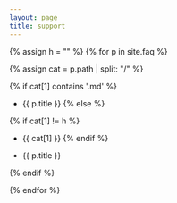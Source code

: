 ```yaml
---
layout: page
title: support
---
```

{% assign h = "" %}
{% for p in site.faq %}

{% assign cat = p.path | split: "/" %}

{% if cat[1] contains '.md' %}
* {{ p.title }}
{% else %}

{% if cat[1] != h %}
* {{ cat[1] }}
{% endif %}

 * {{ p.title }}

{% endif %}

{% endfor %}
